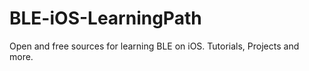 # BLE-iOS-LearningPath
Open and free sources for learning BLE on iOS. Tutorials, Projects and more.
